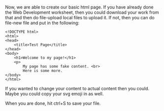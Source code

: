 Now, we are able to create our basic html page. If you have already done the Web Development worksheet, then you could
download your work from that and then do file-upload local files to upload it. If not, then you can do file-new file and put in the following: 

```
<!DOCTYPE html>
<html>
<head>
    <title>Test Page</title>
</head>
<body>
    <h1>Welcome to my page!</h1>
    <p>
        My page has some fake content. <br>
        Here is some more.
</body>
</html>
```

If you wanted to change your content to actual content then you could. Maybe you could copy your svg emoji in as well.

When you are done, hit ctrl+S to save your file.